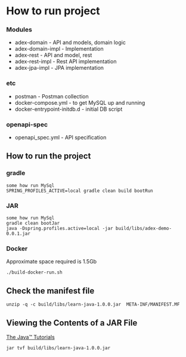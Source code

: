 # How to run project

### Modules
* adex-domain - API and models, domain logic
* adex-domain-impl - Implementation
* adex-rest - API and model, rest
* adex-rest-impl - Rest API implementation
* adex-jpa-impl - JPA implementation

### etc
* postman - Postman collection
* docker-compose.yml - to get MySQL up and running
* docker-entrypoint-initdb.d - initial DB script

### openapi-spec
* openapi_spec.yml - API specification

## How to run the project
### gradle
```
some how run MySql
SPRING_PROFILES_ACTIVE=local gradle clean build bootRun
```
### JAR
```
some how run MySql
gradle clean bootJar
java -Dspring.profiles.active=local -jar build/libs/adex-demo-0.0.1.jar
```
### Docker 
Approximate space required is 1.5Gb
```
./build-docker-run.sh   
```

## Check the manifest file
```
unzip -q -c build/libs/learn-java-1.0.0.jar  META-INF/MANIFEST.MF
```


## Viewing the Contents of a JAR File
[The Java™ Tutorials](https://docs.oracle.com/javase/tutorial/deployment/jar/view.html)
```
jar tvf build/libs/learn-java-1.0.0.jar
```